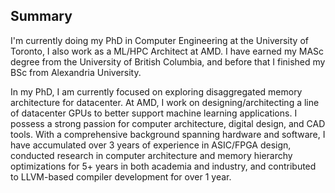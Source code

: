 ## Summary

I'm currently doing my PhD in Computer Engineering at the University of Toronto, I also work as a ML/HPC Architect at AMD. I have earned my MASc degree from the University of British Columbia, and before that I finished my BSc from Alexandria University.

In my PhD, I am currently focused on exploring disaggregated memory architecture for datacenter. At AMD, I work on designing/architecting a line of datacenter GPUs to better support machine learning applications. I possess a strong passion for computer architecture, digital design, and CAD tools. With a comprehensive background spanning hardware and software, I have accumulated over 3 years of experience in ASIC/FPGA design, conducted research in computer architecture and memory hierarchy optimizations for 5+ years in both academia and industry, and contributed to LLVM-based compiler development for over 1 year.
